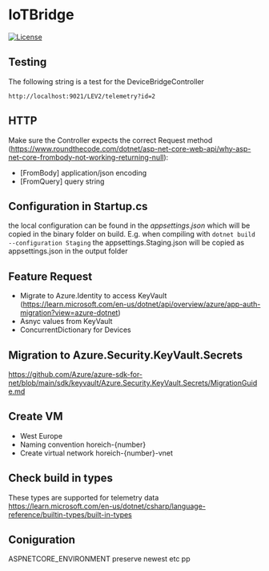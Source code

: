 # IoTBridge

[![License](https://img.shields.io/badge/License-Apache_2.0-blue.svg)](https://opensource.org/licenses/Apache-2.0)

## Testing

The following string is a test for the DeviceBridgeController
```
http://localhost:9021/LEV2/telemetry?id=2
```

## HTTP

Make sure the Controller expects the correct Request method (https://www.roundthecode.com/dotnet/asp-net-core-web-api/why-asp-net-core-frombody-not-working-returning-null):
* [FromBody] application/json encoding
* [FromQuery] query string

## Configuration in Startup.cs
the local configuration can be found in the *appsettings.json* which will be copied in the binary folder on build.
E.g. when compiling with 
`dotnet build --configuration Staging`
the appsettings.Staging.json will be copied as appsettings.json in the output folder

## Feature Request

* Migrate to Azure.Identity to access KeyVault (https://learn.microsoft.com/en-us/dotnet/api/overview/azure/app-auth-migration?view=azure-dotnet)
* Asnyc values from KeyVault
* ConcurrentDictionary for Devices

## Migration to Azure.Security.KeyVault.Secrets
https://github.com/Azure/azure-sdk-for-net/blob/main/sdk/keyvault/Azure.Security.KeyVault.Secrets/MigrationGuide.md

## Create VM
* West Europe
* Naming convention horeich-{number}
* Create virtual network horeich-{number}-vnet

## Check build in types
These types are supported for telemetry data
https://learn.microsoft.com/en-us/dotnet/csharp/language-reference/builtin-types/built-in-types

## Coniguration
ASPNETCORE_ENVIRONMENT
preserve newest etc pp